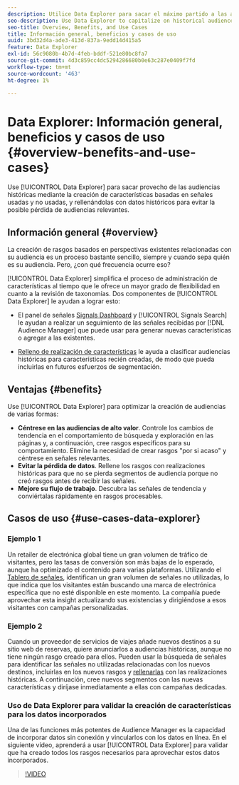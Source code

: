 ```yaml
---
description: Utilice Data Explorer para sacar el máximo partido a las audiencias históricas mediante la creación de rasgos basados en señales utilizadas y no utilizadas y rellenándolas con datos históricos para evitar la posible pérdida de audiencias relevantes.
seo-description: Use Data Explorer to capitalize on historical audiences by building traits based on used and unused signals, and backfilling them with historical data to avoid potential loss of relevant audiences.
seo-title: Overview, Benefits, and Use Cases
title: Información general, beneficios y casos de uso
uuid: 3bd32d4a-ade3-413d-837a-9edd14d415a5
feature: Data Explorer
exl-id: 56c9080b-4b7d-4feb-bddf-521e80bc8fa7
source-git-commit: 4d3c859cc4dc5294286680b0e63c287e0409f7fd
workflow-type: tm+mt
source-wordcount: '463'
ht-degree: 1%

---
```


# Data Explorer: Información general, beneficios y casos de uso {#overview-benefits-and-use-cases}

Use [!UICONTROL Data Explorer] para sacar provecho de las audiencias históricas mediante la creación de características basadas en señales usadas y no usadas, y rellenándolas con datos históricos para evitar la posible pérdida de audiencias relevantes.

## Información general {#overview}

La creación de rasgos basados en perspectivas existentes relacionadas con su audiencia es un proceso bastante sencillo, siempre y cuando sepa quién es su audiencia. Pero, ¿con qué frecuencia ocurre eso?

[!UICONTROL Data Explorer] simplifica el proceso de administración de características al tiempo que le ofrece un mayor grado de flexibilidad en cuanto a la revisión de taxonomías. Dos componentes de [!UICONTROL Data Explorer] le ayudan a lograr esto:

* El panel de señales [Signals Dashboard](../../features/data-explorer/data-explorer-signals-dashboard.md) y [!UICONTROL Signals Search] le ayudan a realizar un seguimiento de las señales recibidas por [!DNL Audience Manager] que puede usar para generar nuevas características o agregar a las existentes.

* [Relleno de realización de características](../../features/data-explorer/data-explorer-trait-backfill.md) le ayuda a clasificar audiencias históricas para características recién creadas, de modo que pueda incluirlas en futuros esfuerzos de segmentación.

## Ventajas {#benefits}

Use [!UICONTROL Data Explorer] para optimizar la creación de audiencias de varias formas:

* **Céntrese en las audiencias de alto valor**. Controle los cambios de tendencia en el comportamiento de búsqueda y exploración en las páginas y, a continuación, cree rasgos específicos para su comportamiento. Elimine la necesidad de crear rasgos &quot;por si acaso&quot; y céntrese en señales relevantes.
* **Evitar la pérdida de datos**. Rellene los rasgos con realizaciones históricas para que no se pierda segmentos de audiencia porque no creó rasgos antes de recibir las señales.
* **Mejore su flujo de trabajo**. Descubra las señales de tendencia y conviértalas rápidamente en rasgos procesables.

## Casos de uso {#use-cases-data-explorer}

### Ejemplo 1

Un retailer de electrónica global tiene un gran volumen de tráfico de visitantes, pero las tasas de conversión son más bajas de lo esperado, aunque ha optimizado el contenido para varias plataformas. Utilizando el [Tablero de señales](../../features/data-explorer/data-explorer-signals-dashboard.md), identifican un gran volumen de señales no utilizadas, lo que indica que los visitantes están buscando una marca de electrónica específica que no esté disponible en este momento. La compañía puede aprovechar esta insight actualizando sus existencias y dirigiéndose a esos visitantes con campañas personalizadas.

### Ejemplo 2

Cuando un proveedor de servicios de viajes añade nuevos destinos a su sitio web de reservas, quiere anunciarlos a audiencias históricas, aunque no tiene ningún rasgo creado para ellos. Pueden usar la búsqueda de señales para identificar las señales no utilizadas relacionadas con los nuevos destinos, incluirlas en los nuevos rasgos y [rellenarlas](../../features/data-explorer/data-explorer-trait-backfill.md) con las realizaciones históricas. A continuación, cree nuevos segmentos con las nuevas características y diríjase inmediatamente a ellas con campañas dedicadas.

### Uso de Data Explorer para validar la creación de características para los datos incorporados

Una de las funciones más potentes de Audience Manager es la capacidad de incorporar datos sin conexión y vincularlos con los datos en línea. En el siguiente vídeo, aprenderá a usar [!UICONTROL Data Explorer] para validar que ha creado todos los rasgos necesarios para aprovechar estos datos incorporados.

>[!VIDEO](https://video.tv.adobe.com/v/25149/)
